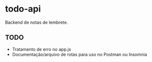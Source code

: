 # todo-api  
  
Backend de notas de lembrete.

## TODO  
  
* Tratamento de erro no app.js  
* Documentação/arquivo de rotas para uso no Postman ou Insomnia
